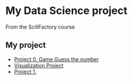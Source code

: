# My Data Science project

From the ScillFactory course

## My project


* [Project 0. Game Guess the number](https://github.com/OlesyaNori/sf_datasciense/tree/main/PROJECT/project%200) 
* [Visualization Project](https://github.com/OlesyaNori/sf_datasciense/tree/main/PROJECT/Visualization%20Project)
* [Project 1.](____)
